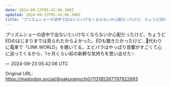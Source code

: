 ```yaml
---
date: 2024-09-23T05:42:06.308Z
updated: 2024-09-23T05:42:06.308Z
title: "プリズムショーの途中で出ないといけなくならないか心配だったけど、ちょうどEDのは[...]"
---
```


<p>プリズムショーの途中で出ないといけなくならないか心配だったけど、ちょうどEDのはじまりまでは見られたからよかった。EDも聴きたかったけど…🥲代わりに電車で「LINK WORLD」を聴いてる。エビパラはやっぱり音響がすごくて心に迫ってくるから、1ヶ月くらい前の新鮮な気持ちを思い出せた✨️</p>

&mdash; 2024-09-23 05:42:06 UTC

Original URL: https://mastodon.social/@sakuramochi0/113185267797922693
